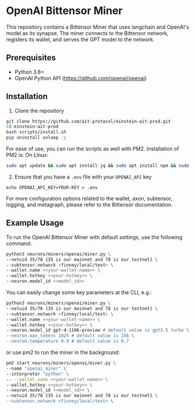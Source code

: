 # OpenAI Bittensor Miner
This repository contains a Bittensor Miner that uses langchain and OpenAI's model as its synapse. The miner connects to the Bittensor network, registers its wallet, and serves the GPT model to the network.

## Prerequisites

- Python 3.8+
- OpenAI Python API (https://github.com/openai/openai)

## Installation

1. Clone the repository 
```bash
git clone https://github.com/ait-protocol/einstein-ait-prod.git
cd einstein-ait-prod
bash scripts/install.sh
pip uninstall uvloop -y
```

For ease of use, you can run the scripts as well with PM2. Installation of PM2 is: On Linux:
```bash
sudo apt update && sudo apt install jq && sudo apt install npm && sudo npm install pm2 -g && pm2 update
```

2. Ensure that you have a `.env` file with your `OPENAI_API` key
```.env
echo OPENAI_API_KEY=YOUR-KEY > .env
```

For more configuration options related to the wallet, axon, subtensor, logging, and metagraph, please refer to the Bittensor documentation.

## Example Usage

To run the OpenAI Bittensor Miner with default settings, use the following command:

```bash
python3 neurons/miners/openai/miner.py \
--netuid 35/78 (35 is our mainnet and 78 is our testnet) \
--subtensor.network <finney/local/test> \
--wallet.name <<your-wallet-name>> \
--wallet.hotkey <<your-hotkey>> \
--neuron.model_id <<model_id>>
```

You can easily change some key parameters at the CLI, e.g.:
```bash
python3 neurons/miners/openai/miner.py \
--netuid 35/78 (35 is our mainnet and 78 is our testnet) \
--subtensor.network <finney/local/test> \
--wallet.name <<your-wallet-name>> \
--wallet.hotkey <<your-hotkey>> \
--neuron.model_id gpt-4-1106-preview # default value is gpt3.5 turbo \
--neuron.max_tokens 1024 # default value is 256 \
--neuron.temperature 0.9 # default value is 0.7
```

or use pm2 to run the miner in the background:
```bash
pm2 start neurons/miners/openai/miner.py \
--name "openai_miner" \
--interpreter "python" \
-- --wallet.name <<your-wallet-name>> \
--wallet.hotkey <<your-hotkey>> \
--neuron.model_id <<model_id>> \
--netuid 35/78 (35 is our mainnet and 78 is our testnet) \
--subtensor.network <finney/local/test> \
```
